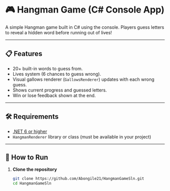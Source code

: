 # 🎮 Hangman Game (C# Console App)

A simple Hangman game built in C# using the console. Players guess letters to reveal a hidden word before running out of lives!

---

## 📋 Features

- 20+ built-in words to guess from.
- Lives system (6 chances to guess wrong).
- Visual gallows renderer (`GallowsRenderer`) updates with each wrong guess.
- Shows current progress and guessed letters.
- Win or lose feedback shown at the end.

---

## 🛠 Requirements

- [.NET 6 or higher](https://dotnet.microsoft.com/)
- `HangmanRenderer` library or class (must be available in your project)

---

## 🚀 How to Run

1. **Clone the repository**  
   ```bash
   git clone https://github.com/Abongile21/HangmanGameSln.git
   cd HangmanGameSln
